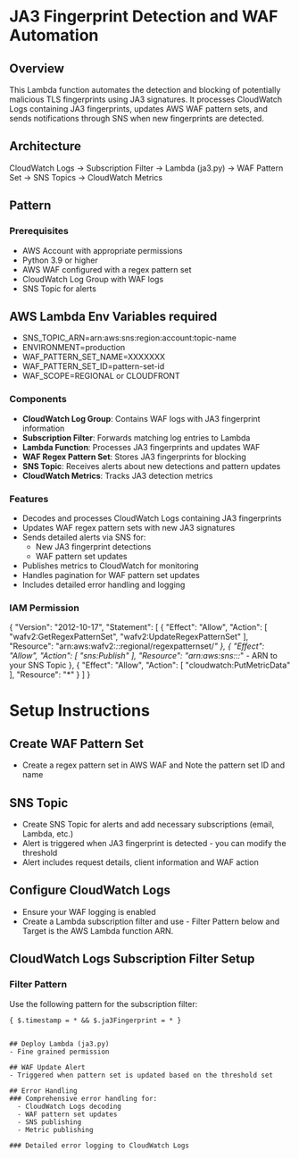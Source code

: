 # JA3 Fingerprint Detection and WAF Automation

## Overview
This Lambda function automates the detection and blocking of potentially malicious TLS fingerprints using JA3 signatures. It processes CloudWatch Logs containing JA3 fingerprints, updates AWS WAF pattern sets, and sends notifications through SNS when new fingerprints are detected.

## Architecture
CloudWatch Logs -> Subscription Filter -> Lambda (ja3.py) -> WAF Pattern Set
-> SNS Topics
-> CloudWatch Metrics

## Pattern


### Prerequisites
- AWS Account with appropriate permissions
- Python 3.9 or higher
- AWS WAF configured with a regex pattern set
- CloudWatch Log Group with WAF logs
- SNS Topic for alerts

## AWS Lambda Env Variables required 

- SNS_TOPIC_ARN=arn:aws:sns:region:account:topic-name
- ENVIRONMENT=production
- WAF_PATTERN_SET_NAME=XXXXXXX
- WAF_PATTERN_SET_ID=pattern-set-id
- WAF_SCOPE=REGIONAL or CLOUDFRONT

### Components
- **CloudWatch Log Group**: Contains WAF logs with JA3 fingerprint information
- **Subscription Filter**: Forwards matching log entries to Lambda 
- **Lambda Function**: Processes JA3 fingerprints and updates WAF
- **WAF Regex Pattern Set**: Stores JA3 fingerprints for blocking
- **SNS Topic**: Receives alerts about new detections and pattern updates
- **CloudWatch Metrics**: Tracks JA3 detection metrics

### Features
- Decodes and processes CloudWatch Logs containing JA3 fingerprints
- Updates WAF regex pattern sets with new JA3 signatures
- Sends detailed alerts via SNS for:
  - New JA3 fingerprint detections
  - WAF pattern set updates
- Publishes metrics to CloudWatch for monitoring
- Handles pagination for WAF pattern set updates
- Includes detailed error handling and logging

### IAM Permission

{
    "Version": "2012-10-17",
    "Statement": [
        {
            "Effect": "Allow",
            "Action": [
                "wafv2:GetRegexPatternSet",
                "wafv2:UpdateRegexPatternSet"
            ],
            "Resource": "arn:aws:wafv2:*:*:regional/regexpatternset/*"
        },
        {
            "Effect": "Allow",
            "Action": [
                "sns:Publish"
            ],
            "Resource": "arn:aws:sns:*:*:*"  - ARN to your SNS Topic
        },
        {
            "Effect": "Allow",
            "Action": [
                "cloudwatch:PutMetricData"
            ],
            "Resource": "*"
        }
    ]
}


# Setup Instructions
## Create WAF Pattern Set

- Create a regex pattern set in AWS WAF and Note the pattern set ID and name
## SNS Topic
- Create SNS Topic for alerts and add necessary subscriptions (email, Lambda, etc.)
- Alert is triggered when JA3 fingerprint is detected - you can modify the threshold
- Alert includes request details, client information and WAF action
  
## Configure CloudWatch Logs
- Ensure your  WAF logging is enabled
- Create a Lambda subscription filter and use - Filter Pattern below and Target is the AWS Lambda function ARN.
  
## CloudWatch Logs Subscription Filter Setup

### Filter Pattern
Use the following pattern for the subscription filter:

```text
{ $.timestamp = * && $.ja3Fingerprint = * }


## Deploy Lambda (ja3.py)
- Fine grained permission

## WAF Update Alert
- Triggered when pattern set is updated based on the threshold set

## Error Handling
### Comprehensive error handling for:
  - CloudWatch Logs decoding
  - WAF pattern set updates
  - SNS publishing
  - Metric publishing

### Detailed error logging to CloudWatch Logs
